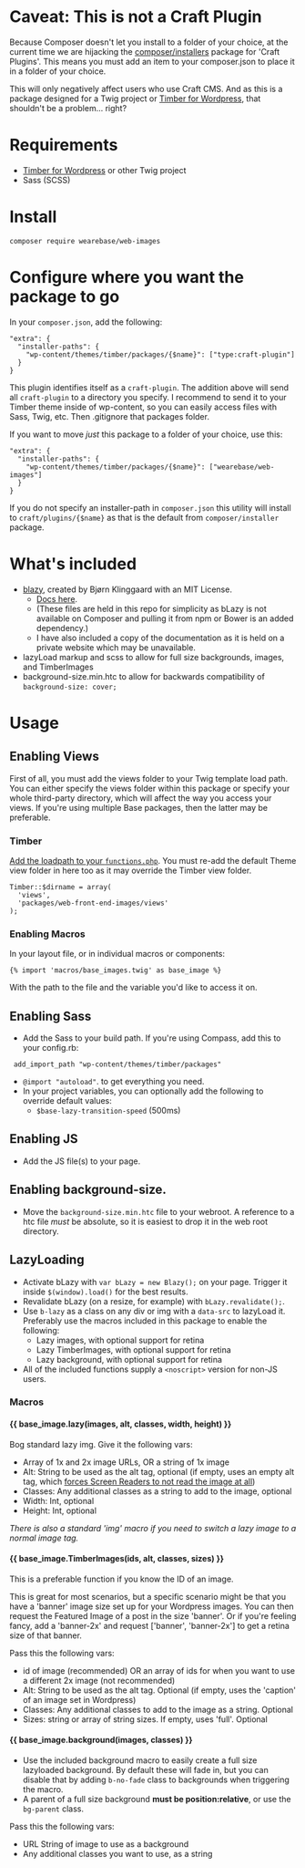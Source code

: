 # Caveat: This is not a Craft Plugin
Because Composer doesn't let you install to a folder of your choice, at the current time we are hijacking the [composer/installers](https://github.com/composer/installers) package for 'Craft Plugins'. This means you must add an item to your composer.json to place it in a folder of your choice.

This will only negatively affect users who use Craft CMS. And as this is a package designed for a Twig project or [Timber for Wordpress](https://github.com/jarednova/timber), that shouldn't be a problem... right?

# Requirements
* [Timber for Wordpress](https://github.com/jarednova/timber) or other Twig project
* Sass (SCSS)


# Install
`composer require wearebase/web-images`

# Configure where you want the package to go
In your `composer.json`, add the following:

```
"extra": {
  "installer-paths": {
    "wp-content/themes/timber/packages/{$name}": ["type:craft-plugin"]
  }
}
```

This plugin identifies itself as a `craft-plugin`. The addition above will send all `craft-plugin` to a directory you specify. I recommend to send it to your Timber theme inside of wp-content, so you can easily access files with Sass, Twig, etc. Then .gitignore that packages folder.

If you want to move *just* this package to a folder of your choice, use this:

```
"extra": {
  "installer-paths": {
    "wp-content/themes/timber/packages/{$name}": ["wearebase/web-images"]
  }
}
```

If you do not specify an installer-path in `composer.json` this utility will install to `craft/plugins/{$name}` as that is the default from `composer/installer` package.

# What's included

* [blazy](http://dinbror.dk/blog/blazy/), created by Bjørn Klinggaard with an MIT License.
    * [Docs here](http://dinbror.dk/blog/blazy/).
    * (These files are held in this repo for simplicity as bLazy is not available on Composer and pulling it from npm or Bower is an added dependency.)
    * I have also included a copy of the documentation as it is held on a private website which may be unavailable.
* lazyLoad markup and scss to allow for full size backgrounds, images, and TimberImages
* background-size.min.htc to allow for backwards compatibility of `background-size: cover;`

# Usage

## Enabling Views
First of all, you must add the views folder to your Twig template load path. You can either specify the views folder within this package or specify your whole third-party directory, which will affect the way you access your views. If you're using multiple Base packages, then the latter may be preferable.

### Timber
[Add the loadpath to your `functions.php`](https://github.com/jarednova/timber/wiki/Configure-template-locations#changing-the-default-folder-for-twig-files). You must re-add the default Theme view folder in here too as it may override the Timber view folder.

```
Timber::$dirname = array(
  'views',
  'packages/web-front-end-images/views'
);
```

### Enabling Macros
In your layout file, or in individual macros or components:

`{% import 'macros/base_images.twig' as base_image %}`

With the path to the file and the variable you'd like to access it on.

## Enabling Sass
* Add the Sass to your build path. If you're using Compass, add this to your config.rb:

```
 add_import_path "wp-content/themes/timber/packages"
```

* `@import "autoload"`. to get everything you need.
* In your project variables, you can optionally add the following to override default values:
    * `$base-lazy-transition-speed` (500ms)

## Enabling JS
* Add the JS file(s) to your page.

## Enabling background-size.
* Move the `background-size.min.htc` file to your webroot. A reference to a htc file *must* be absolute, so it is easiest to drop it in the web root directory.

## LazyLoading
* Activate bLazy with `var bLazy = new Blazy();` on your page. Trigger it inside `$(window).load()` for the best results.
* Revalidate bLazy (on a resize, for example) with `bLazy.revalidate();`.
* Use `b-lazy` as a class on any div or img with a `data-src` to lazyLoad it. Preferably use the macros included in this package to enable the following:
    * Lazy images, with optional support for retina
    * Lazy TimberImages, with optional support for retina
    * Lazy background, with optional support for retina
* All of the included functions supply a `<noscript>` version for non-JS users.

### Macros
#### {{ base_image.lazy(images, alt, classes, width, height) }}
Bog standard lazy img. Give it the following vars:

* Array of 1x and 2x image URLs, OR a string of 1x image
* Alt: String to be used as the alt tag, optional (if empty, uses an empty alt tag, which [forces Screen Readers to not read the image at all](http://osric.com/chris/accidental-developer/2012/01/when-should-alt-text-be-blank/))
* Classes: Any additional classes as a string to add to the image, optional
* Width: Int, optional
* Height: Int, optional

*There is also a standard 'img' macro if you need to switch a lazy image to a normal image tag.*

#### {{ base_image.TimberImages(ids, alt, classes, sizes) }}
This is a preferable function if you know the ID of an image.

This is great for most scenarios, but a specific scenario might be that you have a 'banner' image size set up for your Wordpress images. You can then request the Featured Image of a post in the size 'banner'. Or if you're feeling fancy, add a 'banner-2x' and request ['banner', 'banner-2x'] to get a retina size of that banner.

Pass this the following vars:

* id of image (recommended) OR an array of ids for when you want to use a different 2x image (not recommended)
* Alt: String to be used as the alt tag. Optional (if empty, uses the 'caption' of an image set in Wordpress)
* Classes: Any additional classes to add to the image as a string. Optional
* Sizes: string or array of string sizes. If empty, uses 'full'. Optional

#### {{ base_image.background(images, classes) }}
* Use the included background macro to easily create a full size lazyloaded background. By default these will fade in, but you can disable that by adding `b-no-fade` class to backgrounds when triggering the macro.
* A parent of a full size background **must be position:relative**, or use the `bg-parent` class.

Pass this the following vars:

* URL String of image to use as a background
* Any additional classes you want to use, as a string
